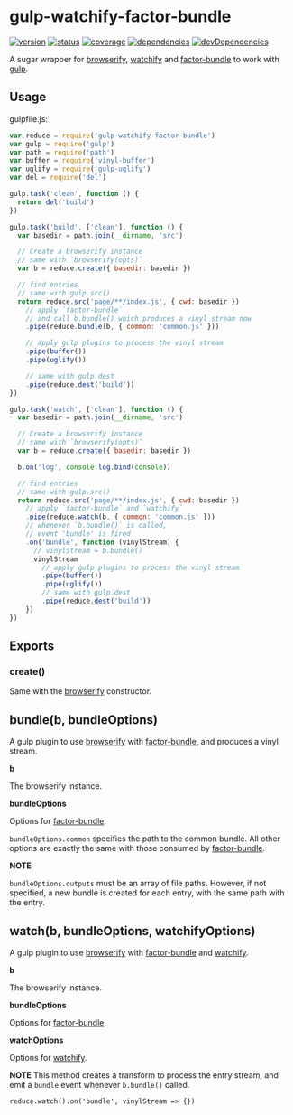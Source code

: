 # gulp-watchify-factor-bundle
[![version](https://img.shields.io/npm/v/gulp-watchify-factor-bundle.svg)](https://www.npmjs.org/package/gulp-watchify-factor-bundle)
[![status](https://travis-ci.org/zoubin/gulp-watchify-factor-bundle.svg)](https://travis-ci.org/zoubin/gulp-watchify-factor-bundle)
[![coverage](https://img.shields.io/coveralls/zoubin/gulp-watchify-factor-bundle.svg)](https://coveralls.io/github/zoubin/gulp-watchify-factor-bundle)
[![dependencies](https://david-dm.org/zoubin/gulp-watchify-factor-bundle.svg)](https://david-dm.org/zoubin/gulp-watchify-factor-bundle)
[![devDependencies](https://david-dm.org/zoubin/gulp-watchify-factor-bundle/dev-status.svg)](https://david-dm.org/zoubin/gulp-watchify-factor-bundle#info=devDependencies)

A sugar wrapper for [browserify], [watchify] and [factor-bundle] to work with [gulp].

## Usage

gulpfile.js:

```javascript
var reduce = require('gulp-watchify-factor-bundle')
var gulp = require('gulp')
var path = require('path')
var buffer = require('vinyl-buffer')
var uglify = require('gulp-uglify')
var del = require('del')

gulp.task('clean', function () {
  return del('build')
})

gulp.task('build', ['clean'], function () {
  var basedir = path.join(__dirname, 'src')

  // Create a browserify instance
  // same with `browserify(opts)`
  var b = reduce.create({ basedir: basedir })

  // find entries
  // same with gulp.src()
  return reduce.src('page/**/index.js', { cwd: basedir })
    // apply `factor-bundle`
    // and call b.bundle() which produces a vinyl stream now
    .pipe(reduce.bundle(b, { common: 'common.js' }))

    // apply gulp plugins to process the vinyl stream
    .pipe(buffer())
    .pipe(uglify())

    // same with gulp.dest
    .pipe(reduce.dest('build'))
})

gulp.task('watch', ['clean'], function () {
  var basedir = path.join(__dirname, 'src')

  // Create a browserify instance
  // same with `browserify(opts)`
  var b = reduce.create({ basedir: basedir })

  b.on('log', console.log.bind(console))

  // find entries
  // same with gulp.src()
  return reduce.src('page/**/index.js', { cwd: basedir })
    // apply `factor-bundle` and `watchify`
    .pipe(reduce.watch(b, { common: 'common.js' }))
    // whenever `b.bundle()` is called,
    // event 'bundle' is fired
    .on('bundle', function (vinylStream) {
      // vinylStream = b.bundle()
      vinylStream
        // apply gulp plugins to process the vinyl stream
        .pipe(buffer())
        .pipe(uglify())
        // same with gulp.dest
        .pipe(reduce.dest('build'))
    })
})


```

## Exports

### create()
Same with the [browserify] constructor.

## bundle(b, bundleOptions)
A gulp plugin to use [browserify] with [factor-bundle],
and produces a vinyl stream.

**b**

The browserify instance.

**bundleOptions**

Options for [factor-bundle].

`bundleOptions.common` specifies the path to the common bundle.
All other options are exactly the same with those consumed by [factor-bundle].

**NOTE**

`bundleOptions.outputs` must be an array of file paths.
However, if not specified, a new bundle is created for each entry,
with the same path with the entry.

## watch(b, bundleOptions, watchifyOptions)
A gulp plugin to use [browserify] with [factor-bundle] and [watchify].

**b**

The browserify instance.

**bundleOptions**

Options for [factor-bundle].

**watchOptions**

Options for [watchify].

**NOTE**
This method creates a transform to process the entry stream,
and emit a `bundle` event whenever `b.bundle()` called.

`reduce.watch().on('bundle', vinylStream => {})`

[watchify]: https://www.npmjs.com/package/watchify
[factor-bundle]: https://www.npmjs.com/package/factor-bundle
[browserify]: https://www.npmjs.com/package/browserify
[gulp]: https://www.npmjs.com/package/gulp
